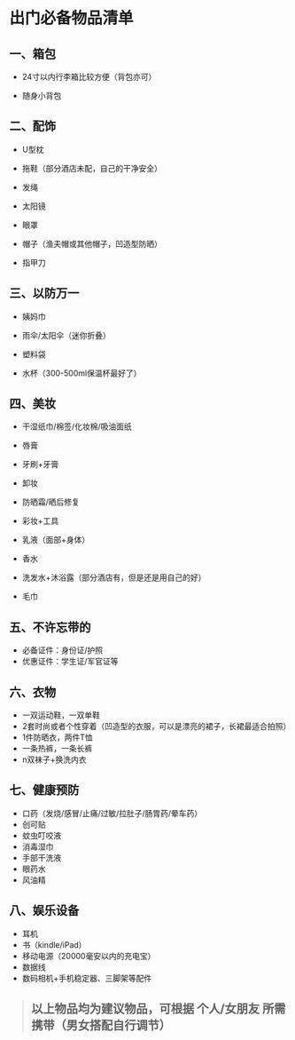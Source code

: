 # 出门必备物品清单

## 一、箱包

- 24寸以内行李箱比较方便（背包亦可）

- 随身小背包

## 二、配饰

- U型枕

- 拖鞋（部分酒店未配，自己的干净安全）

- 发绳

- 太阳镜

- 眼罩

- 帽子（渔夫帽或其他帽子，凹造型防晒）

- 指甲刀

## 三、以防万一

- 姨妈巾

- 雨伞/太阳伞（迷你折叠）

- 塑料袋

- 水杯（300-500ml保温杯最好了）

## 四、美妆

- 干湿纸巾/棉签/化妆棉/吸油面纸

- 唇膏

- 牙刷+牙膏

- 卸妆

- 防晒霜/晒后修复

- 彩妆+工具

- 乳液（面部+身体）

- 香水

- 洗发水+沐浴露（部分酒店有，但是还是用自己的好）

- 毛巾

## 五、不许忘带的

- 必备证件：身份证/护照
- 优惠证件：学生证/军官证等

## 六、衣物

- 一双运动鞋，一双单鞋
- 2套时尚或者个性穿着（凹造型的衣服，可以是漂亮的裙子，长裙最适合拍照）
- 1件防晒衣，两件T恤
- 一条热裤，一条长裤
- n双袜子+换洗内衣

## 七、健康预防

- 口药（发烧/感冒/止痛/过敏/拉肚子/肠胃药/晕车药）
- 创可贴
- 蚊虫叮咬液
- 消毒湿巾
- 手部干洗液
- 眼药水
- 风油精

## 八、娱乐设备

- 耳机
- 书（kindle/iPad）
- 移动电源（20000毫安以内的充电宝）
- 数据线
- 数码相机+手机稳定器、三脚架等配件

> ## 以上物品均为建议物品，可根据 个人/女朋友 所需携带（男女搭配自行调节）

